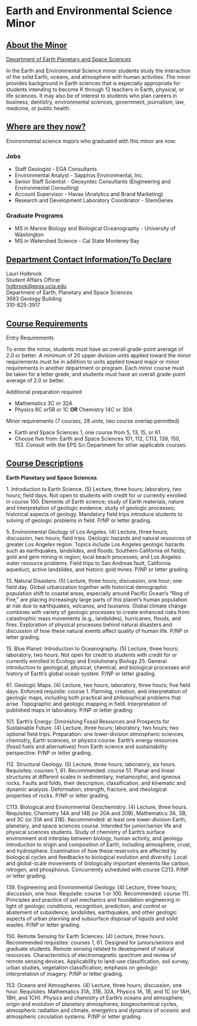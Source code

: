 # Earth and Environmental Science Minor

## [About the Minor](#about-the-minor-4)

[Department of Earth Planetary and Space Sciences](http://epss.ucla.edu/)

In the Earth and Environmental Science minor students study the interaction of the solid Earth, oceans, and atmosphere with human activities. The minor provides background in Earth sciences that is especially appropriate for students intending to become K through 12 teachers in Earth, physical, or life sciences. It may also be of interest to students who plan careers in business, dentistry, environmental sciences, government, journalism, law, medicine, or public health.

## [Where are they now?](#where-are-they-now-5)

Environmental science majors who graduated with this minor are now:

### Jobs

* Staff Geologist - EGA Consultants
* Environmental Analyst - Sapphos Environmental, Inc.
* Senior Staff Scientist - Geosyntec Consultants (Engineering and Environmental Consulting)
* Account Supervisor - Havas (Analytics and Brand Marketing)
* Research and Development Laboratory Coordinator - StemGenex

### Graduate Programs

* MS in Marine Biology and Biological Oceanography - University of Washington
* MS in Watershed Science - Cal State Monterey Bay

## [Department Contact Information/To Declare](#department-contact-information-to-declare-1)

Lauri Holbrook  
Student Affairs Officer  
[holbrook@epss.ucla.edu](mailto:holbrook@epss.ucla.edu)  
Department of Earth, Planetary and Space Sciences  
3683 Geology Building  
310-825-3917

## [Course Requirements](#course-requirements-5)

Entry Requirements

To enter the minor, students must have an overall grade-point average of 2.0 or better. A minimum of 20 upper division units applied toward the minor requirements must be in addition to units applied toward major or minor requirements in another department or program. Each minor course must be taken for a letter grade, and students must have an overall grade-point average of 2.0 or better.

Additional preparation required

* Mathematics 3C or 32A
* Physics 6C or5B or 1C **OR** Chemistry 14C or 30A

Minor requirements (7 courses, 28 units, two course overlap permitted)

* Earth and Space Sciences 1, one course from 5, 13, 15, or 61.
* Choose five from: Earth and Space Sciences 101, 112, C113, 139, 150, 153. Consult with the EPS Sci Department for other applicable courses.

## [Course Descriptions](#course-descriptions-5)

**Earth Planetary and Space Sciences**

1\. Introduction to Earth Science. (5) Lecture, three hours; laboratory, two hours; field days. Not open to students with credit for or currently enrolled in course 100. Elements of Earth science; study of Earth materials; nature and interpretation of geologic evidence; study of geologic processes; historical aspects of geology. Mandatory field trips introduce students to solving of geologic problems in field. P/NP or letter grading.

5\. Environmental Geology of Los Angeles. (4) Lecture, three hours; discussion, two hours; field trips. Geologic hazards and natural resources of greater Los Angeles region. Topics include Los Angeles geologic hazards such as earthquakes, landslides, and floods; Southern California oil fields; gold and gem mining in region; local beach processes; and Los Angeles water resource problems. Field trips to San Andreas fault, California aqueduct, active landslides, and historic gold mines. P/NP or letter grading.

13\. Natural Disasters. (5) Lecture, three hours; discussion, one hour; one field day. Global urbanization together with historical demographic population shift to coastal areas, especially around Pacific Ocean’s “Ring of Fire,” are placing increasingly large parts of this planet’s human population at risk due to earthquakes, volcanos, and tsunamis. Global climate change combines with variety of geologic processes to create enhanced risks from catastrophic mass movements (e.g., landslides), hurricanes, floods, and fires. Exploration of physical processes behind natural disasters and discussion of how these natural events affect quality of human life. P/NP or letter grading.

15\. Blue Planet: Introduction to Oceanography. (5) Lecture, three hours; laboratory, two hours. Not open for credit to students with credit for or currently enrolled in Ecology and Evolutionary Biology 25. General introduction to geological, physical, chemical, and biological processes and history of Earth’s global ocean system. P/NP or letter grading.

61\. Geologic Maps. (4) Lecture, two hours; laboratory, three hours; five field days. Enforced requisite: course 1. Planning, creation, and interpretation of geologic maps, including both practical and philosophical problems that arise. Topographic and geologic mapping in field. Interpretation of published maps in laboratory. P/NP or letter grading.

101\. Earth’s Energy: Diminishing Fossil Resources and Prospects for Sustainable Future. (4) Lecture, three hours; laboratory, two hours; two optional field trips. Preparation: one lower-division atmospheric sciences, chemistry, Earth sciences, or physics course. Earth’s energy resources (fossil fuels and alternatives) from Earth science and sustainability perspective. P/NP or letter grading.

112\. Structural Geology. (5) Lecture, three hours; laboratory, six hours. Requisites: courses 1, 61. Recommended: course 51. Planar and linear structures at different scales in sedimentary, metamorphic, and igneous rocks. Faults and folds, their description, classification, and kinematic and dynamic analysis. Deformation, strength, fracture, and rheological properties of rocks. P/NP or letter grading.

C113. Biological and Environmental Geochemistry. (4) Lecture, three hours. Requisites: Chemistry 14A and 14B (or 20A and 20B), Mathematics 3A, 3B, and 3C (or 31A and 31B). Recommended: at least one lower-division Earth, planetary, and space sciences course. Intended for junior/senior life and physical sciences students. Study of chemistry of Earth’s surface environment and interplay between biology, human activity, and geology. Introduction to origin and composition of Earth, including atmosphere, crust, and hydrosphere. Examination of how these reservoirs are affected by biological cycles and feedbacks to biological evolution and diversity. Local and global-scale movements of biologically important elements like carbon, nitrogen, and phosphorus. Concurrently scheduled with course C213. P/NP or letter grading.

139\. Engineering and Environmental Geology. (4) Lecture, three hours; discussion, one hour. Requisite: course 1 or 100. Recommended: course 111. Principles and practice of soil mechanics and foundation engineering in light of geologic conditions, recognition, prediction, and control or abatement of subsidence, landslides, earthquakes, and other geologic aspects of urban planning and subsurface disposal of liquids and solid wastes. P/NP or letter grading.

150\. Remote Sensing for Earth Sciences. (4) Lecture, three hours. Recommended requisites: courses 1, 61. Designed for juniors/seniors and graduate students. Remote sensing related to development of natural resources. Characteristics of electromagnetic spectrum and review of remote sensing devices. Applicability to land-use classification, soil survey, urban studies, vegetation classification; emphasis on geologic interpretation of imagery. P/NP or letter grading.

153\. Oceans and Atmospheres. (4) Lecture, three hours; discussion, one hour. Requisites: Mathematics 31A, 31B, 32A, Physics 1A, 1B, and 1C (or 1AH, 1BH, and 1CH). Physics and chemistry of Earth’s oceans and atmosphere; origin and evolution of planetary atmospheres; biogeochemical cycles, atmospheric radiation and climate, energetics and dynamics of oceanic and atmospheric circulation systems. P/NP or letter grading.

